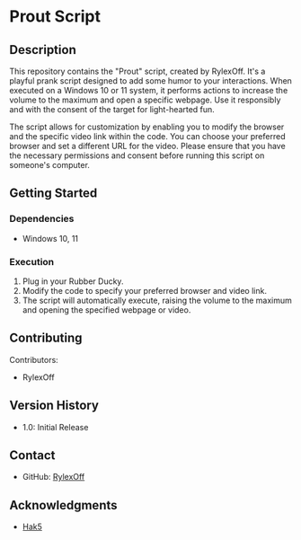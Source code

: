 # Prout Script

## Description

This repository contains the "Prout" script, created by RylexOff. It's a playful prank script designed to add some humor to your interactions. When executed on a Windows 10 or 11 system, it performs actions to increase the volume to the maximum and open a specific webpage. Use it responsibly and with the consent of the target for light-hearted fun.

The script allows for customization by enabling you to modify the browser and the specific video link within the code. You can choose your preferred browser and set a different URL for the video. Please ensure that you have the necessary permissions and consent before running this script on someone's computer.

## Getting Started

### Dependencies

- Windows 10, 11

### Execution

1. Plug in your Rubber Ducky.
2. Modify the code to specify your preferred browser and video link.
3. The script will automatically execute, raising the volume to the maximum and opening the specified webpage or video.

## Contributing

Contributors:
- RylexOff

## Version History

- 1.0: Initial Release

## Contact

- GitHub: [RylexOff](https://github.com/RylexOff)

## Acknowledgments

- [Hak5](https://hak5.org/)
